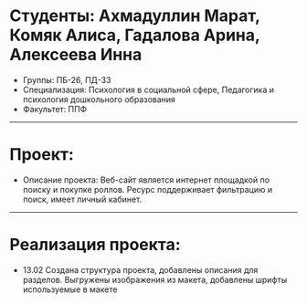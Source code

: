 # Студенты: Ахмадуллин Марат, Комяк Алиса, Гадалова Арина, Алексеева Инна
- Группы: ПБ-26, ПД-33
- Специализация: Психология в социальной сфере, Педагогика и психология дошкольного образования
- Факультет: ППФ
---
# Проект: 
- Описание проекта: Веб-сайт является интернет площадкой по поиску и покупке роллов. Ресурс поддерживает фильтрацию и поиск, имеет личный кабинет.
---
# Реализация проекта:
- 13.02  Создана структура проекта, добавлены описания для разделов. Выгружены изображения из макета, добавлены шрифты используемые в макете
